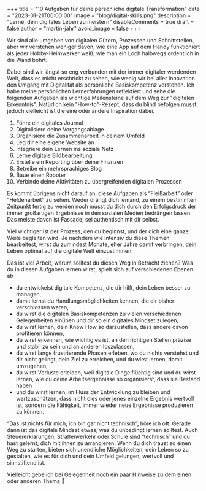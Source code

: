 +++
title = "10 Aufgaben für deine persönliche digitale Transformation"
date = "2023-01-21T00:00:00"
image = "blog/digital-skills.png"
description = "Lerne, dein digitales Leben zu meistern"
disableComments = true
draft = false
author = "martin-jahr"
avoid_image = false
+++


Wir sind alle umgeben von digitalen Gütern, Prozessen und Schnittstellen, aber wir verstehen weniger davon, wie eine App auf dem Handy funktioniert als jeder Hobby-Heimwerker weiß, wie man ein Loch halbwegs ordentlich in die Wand bohrt.

Dabei sind wir längst so eng verbunden mit der immer digitaler werdenden Welt, dass es micht erschrickt zu sehen, wie wenig wir bei aller Innovation den Umgang mit Digitalität als persönliche Basiskompetenz verstehen. Ich habe meine persönlichen Lernerfahrungen reflektiert und sehe die folgenden Aufgaben als wichtige Meilensteine auf dem Weg zur "digitalen Erkenntnis". Natürlich kein "How-to"-Rezept, dass du blind befolgen musst, jedoch vielleicht ist die eine oder andere Inspiration dabei. 

1. Führe ein digitales Journal
2. Digitalisiere deine Vorgangsablage
3. Organisiere die Zusammenarbeit in deinem Umfeld
4. Leg dir eine eigene Website an
5. Integriere dein Lernen ins soziale Netz
6. Lerne digitale Bildbearbeitung
7. Erstelle ein Reporting über deine Finanzen
8. Betreibe ein mehrsprachiges Blog
9. Baue einen Roboter
10. Verbinde deine Aktivitäten zu übergreifenden digitalen Prozessen

Es kommt übrigens nicht darauf an, diese Aufgaben als “Fleißarbeit” oder “Heldenarbeit” zu sehen. Weder drängt dich jemand, zu einem bestimmten Zeitpunkt fertig zu werden noch musst du dich durch den Erfolgsdruck der immer großartigen Ergebnisse in den sozialen Medien bedrängen lassen. Das meiste davon ist Fassade, sei authentisch mit dir selbst.

Viel wichtiger ist der Prozess, den du beginnst, und der dich  eine ganze Weile begleiten wird. Je nachdem wie intensiv du diese Themen bearbeitest, wirst du zumindest Monate, eher Jahre damit verbringen, dein Leben optimal auf die digitale Welt einzustimmen.

Das ist viel Arbeit, warum solltest du diesen Weg in Betracht ziehen? Was du in diesen Aufgaben lernen wirst, spielt sich auf verschiedenen Ebenen ab

- du entwickelst digitale Kompetenz, die dir hilft, dein Leben besser zu managen,
- damit lernst du Handlungsmöglichkeiten kennen, die dir bisher verschlossen waren,
- du wirst die digitalen Basiskompetenzen zu vielen verschiedenen Gelegenheiten einüben und dir so ein digitales Mindset zulegen,
- du wirst lernen, dein Know How so darzustellen, dass andere davon profitieren können,
- du wirst erkennen, wie wichtig es ist, an den richtigen Stellen präzise und stabil zu sein und an anderen loszulassen,
- du wirst lange frustrierende Phasen erleben, wo du nichts verstehst und dir nicht gelingt, dein Ziel zu erreichen, und du wirst lernen, damit umzugehen,
- du wirst Verluste erleiden, weil digitale Dinge flüchtig sind und du wirst lernen, wie du deine Arbeitsergebnisse so organisierst, dass sie Bestand haben
- und du wirst lernen, im Fluss der Entwicklung zu bleiben und wertzuschätzen, dass nicht dies oder jenes einzelne Ergebnis wertvoll ist, sondern die Fähigkeit, immer wieder neue Ergebnisse produzieren zu können.

“Das ist nichts für mich, ich bin gar nicht technisch”, höre ich oft. Gerade dann ist das digitale Mindset etwas, was du unbedingt lernen solltest. Auch Steuererklärungen, Straßenverkehr oder Schule sind “technisch” und du hast gelernt, dich mit ihnen zu arrangieren. Wenn du dich traust so einen Weg zu starten, bieten sich unendliche Möglichkeiten, dein Leben so zu gestalten, wie es für dich und dein Umfeld gelungen, wertvoll und sinnstiftend ist.

Vielleicht gebe ich bei Gelegenheit noch ein paar Hinweise zu dem einen oder anderen Thema 🙂
